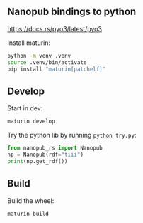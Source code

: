 ## Nanopub bindings to python

https://docs.rs/pyo3/latest/pyo3

Install maturin:

```bash
python -m venv .venv
source .venv/bin/activate
pip install "maturin[patchelf]"
```

## Develop

Start in dev:

```bash
maturin develop
```

Try the python lib by running `python try.py`:

```python
from nanopub_rs import Nanopub
np = Nanopub(rdf="tiii")
print(np.get_rdf())
```

## Build

Build the wheel:

```bash
maturin build
```
